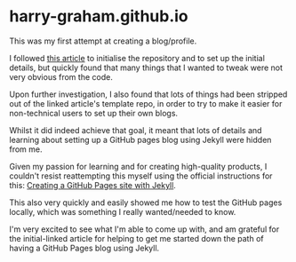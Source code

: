 # harry-graham.github.io

This was my first attempt at creating a blog/profile.

I followed [this article](https://chadbaldwin.net/2021/03/14/how-to-build-a-sql-blog.html) to
initialise the repository and to set up the initial details, but quickly found that many things
that I wanted to tweak were not very obvious from the code.

Upon further investigation, I also found that lots of things had been stripped out of the linked
article's template repo, in order to try to make it easier for non-technical users to set up their
own blogs.

Whilst it did indeed achieve that goal, it meant that lots of details and learning about
setting up a GitHub pages blog using Jekyll were hidden from me.

Given my passion for learning and for creating high-quality products, I couldn't resist reattempting
this myself using the official instructions for this: [Creating a GitHub Pages site with Jekyll](https://docs.github.com/en/pages/setting-up-a-github-pages-site-with-jekyll/creating-a-github-pages-site-with-jekyll).

This also very quickly and easily showed me how to test the GitHub pages locally, which was something
I really wanted/needed to know.

I'm very excited to see what I'm able to come up with, and am grateful for the initial-linked article
for helping to get me started down the path of having a GitHub Pages blog using Jekyll.
